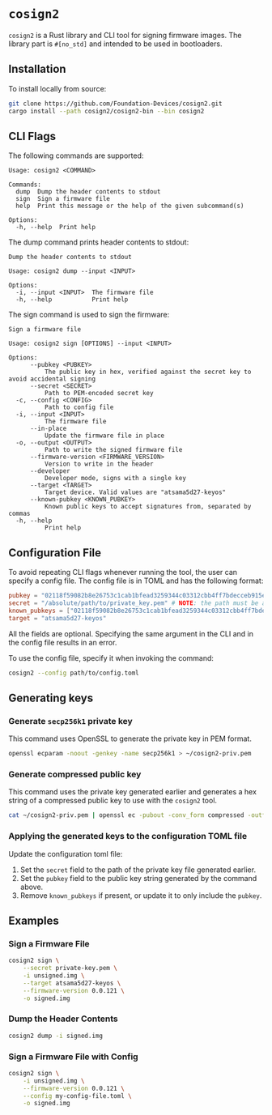 # `cosign2`

`cosign2` is a Rust library and CLI tool for signing firmware images.
The library part is `#[no_std]` and intended to be used in bootloaders.

## Installation

To install locally from source:

```bash
git clone https://github.com/Foundation-Devices/cosign2.git
cargo install --path cosign2/cosign2-bin --bin cosign2
```

## CLI Flags

The following commands are supported:

```
Usage: cosign2 <COMMAND>

Commands:
  dump  Dump the header contents to stdout
  sign  Sign a firmware file
  help  Print this message or the help of the given subcommand(s)

Options:
  -h, --help  Print help
```

The dump command prints header contents to stdout:

```
Dump the header contents to stdout

Usage: cosign2 dump --input <INPUT>

Options:
  -i, --input <INPUT>  The firmware file
  -h, --help           Print help
```

The sign command is used to sign the firmware:

```
Sign a firmware file

Usage: cosign2 sign [OPTIONS] --input <INPUT>

Options:
      --pubkey <PUBKEY>
          The public key in hex, verified against the secret key to avoid accidental signing
      --secret <SECRET>
          Path to PEM-encoded secret key
  -c, --config <CONFIG>
          Path to config file
  -i, --input <INPUT>
          The firmware file
      --in-place
          Update the firmware file in place
  -o, --output <OUTPUT>
          Path to write the signed firmware file
      --firmware-version <FIRMWARE_VERSION>
          Version to write in the header
      --developer
          Developer mode, signs with a single key
      --target <TARGET>
          Target device. Valid values are "atsama5d27-keyos"
      --known-pubkey <KNOWN_PUBKEY>
          Known public keys to accept signatures from, separated by commas
  -h, --help
          Print help
```

## Configuration File

To avoid repeating CLI flags whenever running the tool, the user can specify a config file.
The config file is in TOML and has the following format:

```toml
pubkey = "02118f59082b8e26753c1cab1bfead3259344c03312cbb4ff7bdecceb915e92c9b"
secret = "/absolute/path/to/private_key.pem" # NOTE: the path must be absolute
known_pubkeys = ["02118f59082b8e26753c1cab1bfead3259344c03312cbb4ff7bdecceb915e92c9b"]
target = "atsama5d27-keyos"
```

All the fields are optional. Specifying the same argument in the CLI and in the config
file results in an error.

To use the config file, specify it when invoking the command:

```bash
cosign2 --config path/to/config.toml
```

## Generating keys

### Generate `secp256k1` private key

This command uses OpenSSL to generate the private key in PEM format.

```bash
openssl ecparam -noout -genkey -name secp256k1 > ~/cosign2-priv.pem
```

### Generate compressed public key

This command uses the private key generated earlier and generates a hex string of a compressed public key
to use with the `cosign2` tool.

```bash
cat ~/cosign2-priv.pem | openssl ec -pubout -conv_form compressed -outform DER | tail -c 33 | xxd -p -c 65
```

### Applying the generated keys to the configuration TOML file

Update the configuration toml file:
1. Set the `secret` field to the path of the private key file generated earlier.
2. Set the `pubkey` field to the public key string generated by the command above.
3. Remove `known_pubkeys` if present, or update it to only include the `pubkey`.

## Examples

### Sign a Firmware File

```bash
cosign2 sign \
    --secret private-key.pem \
    -i unsigned.img \
    --target atsama5d27-keyos \
    --firmware-version 0.0.121 \
    -o signed.img
```

### Dump the Header Contents

```bash
cosign2 dump -i signed.img
```

### Sign a Firmware File with Config

```bash
cosign2 sign \
    -i unsigned.img \
    --firmware-version 0.0.121 \
    --config my-config-file.toml \
    -o signed.img
```
